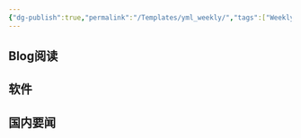 ```yaml
---
{"dg-publish":true,"permalink":"/Templates/yml_weekly/","tags":["Weekly/2023"],"noteIcon":""}
---
```




## Blog阅读


## 软件



## 国内要闻

